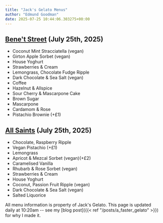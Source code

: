 ```yaml
---
title: "Jack's Gelato Menus"
author: "Edmund Goodman"
date: 2025-07-25 10:44:06.303275+00:00
---
```


## [Bene't Street](https://www.jacksgelato.com/bene-t-street-menu) (July 25th, 2025)

- Coconut Mint Stracciatella (vegan)
- Girton Apple Sorbet (vegan)
- House Yoghurt
- Strawberries & Cream
- Lemongrass, Chocolate Fudge Ripple
- Dark Chocolate & Sea Salt  (vegan)
- Coffee
- Hazelnut & Allspice
- Sour Cherry & Mascarpone Cake
- Brown Sugar
- Mascarpone
- Cardamom & Rose
- Pistachio Brownie (+£1)


## [All Saints](https://www.jacksgelato.com/all-saints-menu) (July 25th, 2025)

- Chocolate, Raspberry Ripple
- Vegan Pistachio (+£1)
- Lemongrass
- Apricot & Mezcal Sorbet (vegan)(+£2)
- Caramelised Vanilla
- Rhubarb & Rose Sorbet (vegan)
- Strawberries & Cream
- House Yoghurt
- Coconut, Passion Fruit Ripple (vegan)
- Dark Chocolate & Sea Salt (vegan)
- Salted Liquorice

All menu information is property of Jack's Gelato. This page is
updated daily at 10:20am -- see my
[blog post]({{< ref "/posts/a_faster_gelato" >}}) for why I made it.
